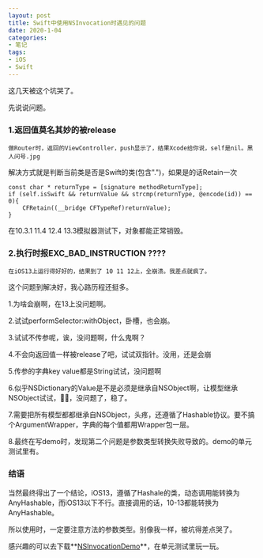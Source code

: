 ```yaml
---
layout: post
title: Swift中使用NSInvocation时遇见的问题
date: 2020-1-04
categories: 
- 笔记
tags: 
- iOS
- Swift
---
```


这几天被这个坑哭了。

先说说问题。

### 1.返回值莫名其妙的被release

```
做Router时，返回的ViewController，push显示了，结果Xcode给你说，self是nil。黑人问号.jpg
```

解决方式就是判断当前类是否是Swift的类(包含".")，如果是的话Retain一次
```objc
const char * returnType = [signature methodReturnType];
if (self.isSwift && returnValue && strcmp(returnType, @encode(id)) == 0){
    CFRetain((__bridge CFTypeRef)returnValue);
}
```

在10.3.1 11.4 12.4 13.3模拟器测试下，对象都能正常销毁。

### 2.执行时报EXC_BAD_INSTRUCTION ????
<!-- more -->
```
在iOS13上运行得好好的，结果到了 10 11 12上，全崩溃。我差点就疯了。
```

这个问题到解决好，我心路历程还挺多。

1.为啥会崩啊，在13上没问题啊。

2.试试performSelector:withObject，卧槽，也会崩。

3.试试不传参呢，诶，没问题啊，什么鬼啊？

4.不会向返回值一样被release了吧，试试双指针。没用，还是会崩

5.传参的字典key value都是String试试，没问题啊

6.似乎NSDictionary的Value是不是必须是继承自NSObject啊，让模型继承NSObject试试，🐂🍺，没问题了，稳了。

7.需要把所有模型都都继承自NSObject，头疼，还遵循了Hashable协议。要不搞个ArgumentWrapper，字典的每个值都用Wrapper包一层。

8.最终在写demo时，发现第二个问题是参数类型转换失败导致的。demo的单元测试里有。

### 结语

当然最终得出了一个结论，iOS13，遵循了Hashale的类，动态调用能转换为AnyHashable，而iOS13以下不行。直接调用的话，10-13都能转换为AnyHashable。

所以使用时，一定要注意方法的参数类型。别像我一样，被坑得差点哭了。



感兴趣的可以去下载**[NSInvocationDemo](https://github.com/SilverFruity/NSInvocationDemo)**，在单元测试里玩一玩。